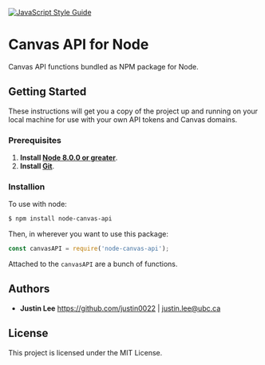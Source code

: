[![JavaScript Style Guide](https://img.shields.io/badge/code_style-standard-brightgreen.svg)](https://standardjs.com)
<!-- [![tested with jest](https://img.shields.io/badge/tested_with-jest-99424f.svg)](https://github.com/facebook/jest) -->
# Canvas API for Node

Canvas API functions bundled as NPM package for Node.

## Getting Started

These instructions will get you a copy of the project up and running on your local machine for use with your own API tokens and Canvas domains. 

### Prerequisites

1. **Install [Node 8.0.0 or greater](https://nodejs.org)**.
2. **Install [Git](https://git-scm.com/downloads)**. 

### Installion

To use with node:
```bash
$ npm install node-canvas-api
```
Then, in wherever you want to use this package:
```javascript
const canvasAPI = require('node-canvas-api');
```

Attached to the `canvasAPI` are a bunch of functions.  

## Authors

* **Justin Lee** 
https://github.com/justin0022 | justin.lee@ubc.ca

## License

This project is licensed under the MIT License.

